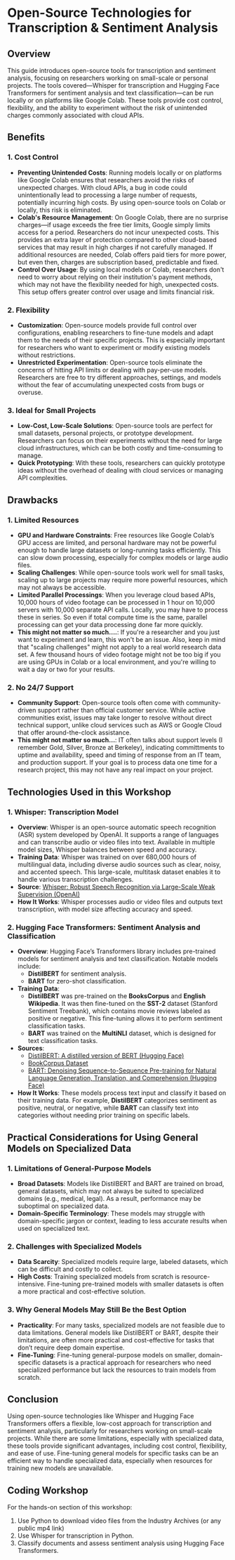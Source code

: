 # Open-Source Technologies for Transcription & Sentiment Analysis

## Overview

This guide introduces open-source tools for transcription and sentiment analysis, focusing on researchers working on small-scale or personal projects. The tools covered—Whisper for transcription and Hugging Face Transformers for sentiment analysis and text classification—can be run locally or on platforms like Google Colab. These tools provide cost control, flexibility, and the ability to experiment without the risk of unintended charges commonly associated with cloud APIs.

## Benefits

### 1. Cost Control
   - **Preventing Unintended Costs**: Running models locally or on platforms like Google Colab ensures that researchers avoid the risks of unexpected charges. With cloud APIs, a bug in code could unintentionally lead to processing a large number of requests, potentially incurring high costs. By using open-source tools on Colab or locally, this risk is eliminated.
   - **Colab's Resource Management**: On Google Colab, there are no surprise charges—if usage exceeds the free tier limits, Google simply limits access for a period. Researchers do not incur unexpected costs. This provides an extra layer of protection compared to other cloud-based services that may result in high charges if not carefully managed. If additional resources are needed, Colab offers paid tiers for more power, but even then, charges are subscription based, predictable and fixed.
   - **Control Over Usage**: By using local models or Colab, researchers don't need to worry about relying on their institution's payment methods, which may not have the flexibility needed for high, unexpected costs. This setup offers greater control over usage and limits financial risk.

### 2. Flexibility
   - **Customization**: Open-source models provide full control over configurations, enabling researchers to fine-tune models and adapt them to the needs of their specific projects. This is especially important for researchers who want to experiment or modify existing models without restrictions.
   - **Unrestricted Experimentation**: Open-source tools eliminate the concerns of hitting API limits or dealing with pay-per-use models. Researchers are free to try different approaches, settings, and models without the fear of accumulating unexpected costs from bugs or overuse.

### 3. Ideal for Small Projects
   - **Low-Cost, Low-Scale Solutions**: Open-source tools are perfect for small datasets, personal projects, or prototype development. Researchers can focus on their experiments without the need for large cloud infrastructures, which can be both costly and time-consuming to manage.
   - **Quick Prototyping**: With these tools, researchers can quickly prototype ideas without the overhead of dealing with cloud services or managing API complexities.

## Drawbacks

### 1. Limited Resources
   - **GPU and Hardware Constraints**: Free resources like Google Colab’s GPU access are limited, and personal hardware may not be powerful enough to handle large datasets or long-running tasks efficiently. This can slow down processing, especially for complex models or large audio files.
   - **Scaling Challenges**: While open-source tools work well for small tasks, scaling up to large projects may require more powerful resources, which may not always be accessible.
   - **Limited Parallel Processings**: When you leverage cloud based APIs, 10,000 hours of video footage can be processed in 1 hour on 10,000 servers with 10,000 separate API calls. Locally, you may have to process these in series. So even if total compute time is the same, parallel processing can get your data processing done far more quickly.
   - **This might not matter so much....**: If you're a researcher and you just want to experiment and learn, this won't be an issue. Also, keep in mind that "scaling challenges" might not apply to a real world research data set. A few thousand hours of video footage might not be too big if you are using GPUs in Colab or a local environment, and you're willing to wait a day or two for your results. 

### 2. No 24/7 Support
   - **Community Support**: Open-source tools often come with community-driven support rather than official customer service. While active communities exist, issues may take longer to resolve without direct technical support, unlike cloud services such as AWS or Google Cloud that offer around-the-clock assistance.
   - **This might not matter so much...**: IT often talks about support levels (I remember Gold, Silver, Bronze at Berkeley), indicating committments to uptime and availability, speed and timing of response from an IT team, and production support. If your goal is to process data one time for a research project, this may not have any real impact on your project. 

## Technologies Used in this Workshop

### 1. Whisper: Transcription Model
   - **Overview**: Whisper is an open-source automatic speech recognition (ASR) system developed by OpenAI. It supports a range of languages and can transcribe audio or video files into text. Available in multiple model sizes, Whisper balances between speed and accuracy.
   - **Training Data**: Whisper was trained on over 680,000 hours of multilingual data, including diverse audio sources such as clear, noisy, and accented speech. This large-scale, multitask dataset enables it to handle various transcription challenges.
   - **Source**: [Whisper: Robust Speech Recognition via Large-Scale Weak Supervision (OpenAI)](https://openai.com/research/whisper)
   - **How It Works**: Whisper processes audio or video files and outputs text transcription, with model size affecting accuracy and speed.

### 2. Hugging Face Transformers: Sentiment Analysis and Classification
   - **Overview**: Hugging Face’s Transformers library includes pre-trained models for sentiment analysis and text classification. Notable models include:
     - **DistilBERT** for sentiment analysis.
     - **BART** for zero-shot classification.
   - **Training Data**:
     - **DistilBERT** was pre-trained on the **BooksCorpus** and **English Wikipedia**. It was then fine-tuned on the **SST-2** dataset (Stanford Sentiment Treebank), which contains movie reviews labeled as positive or negative. This fine-tuning allows it to perform sentiment classification tasks.
     - **BART** was trained on the **MultiNLI** dataset, which is designed for text classification tasks.
   - **Sources**:
     - [DistilBERT: A distilled version of BERT (Hugging Face)](https://huggingface.co/distilbert-base-uncased)
     - [BookCorpus Dataset](https://huggingface.co/datasets/bookcorpus)
     - [BART: Denoising Sequence-to-Sequence Pre-training for Natural Language Generation, Translation, and Comprehension (Hugging Face)](https://huggingface.co/facebook/bart-large)
   - **How It Works**: These models process text input and classify it based on their training data. For example, **DistilBERT** categorizes sentiment as positive, neutral, or negative, while **BART** can classify text into categories without needing prior training on specific labels.


## Practical Considerations for Using General Models on Specialized Data

### 1. Limitations of General-Purpose Models
   - **Broad Datasets**: Models like DistilBERT and BART are trained on broad, general datasets, which may not always be suited to specialized domains (e.g., medical, legal). As a result, performance may be suboptimal on specialized data.
   - **Domain-Specific Terminology**: These models may struggle with domain-specific jargon or context, leading to less accurate results when used on specialized text.

### 2. Challenges with Specialized Models
   - **Data Scarcity**: Specialized models require large, labeled datasets, which can be difficult and costly to collect.
   - **High Costs**: Training specialized models from scratch is resource-intensive. Fine-tuning pre-trained models with smaller datasets is often a more practical and cost-effective solution.

### 3. Why General Models May Still Be the Best Option
   - **Practicality**: For many tasks, specialized models are not feasible due to data limitations. General models like DistilBERT or BART, despite their limitations, are often more practical and cost-effective for tasks that don’t require deep domain expertise.
   - **Fine-Tuning**: Fine-tuning general-purpose models on smaller, domain-specific datasets is a practical approach for researchers who need specialized performance but lack the resources to train models from scratch.

## Conclusion

Using open-source technologies like Whisper and Hugging Face Transformers offers a flexible, low-cost approach for transcription and sentiment analysis, particularly for researchers working on small-scale projects. While there are some limitations, especially with specialized data, these tools provide significant advantages, including cost control, flexibility, and ease of use. Fine-tuning general models for specific tasks can be an efficient way to handle specialized data, especially when resources for training new models are unavailable.

## Coding Workshop

For the hands-on section of this workshop:
1. Use Python to download video files from the Industry Archives (or any public mp4 link)
2. Use Whisper for transcription in Python.
3. Classify documents and assess sentiment analysis using Hugging Face Transformers.


